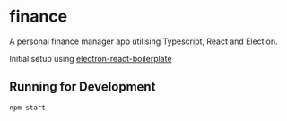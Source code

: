 # finance

A personal finance manager app utilising Typescript, React and Election.

Initial setup using [electron-react-boilerplate](https://github.com/electron-react-boilerplate/electron-react-boilerplate)

## Running for Development

`npm start`
